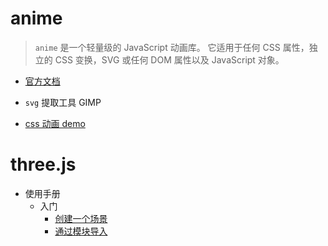 # anime

> `anime` 是一个轻量级的 JavaScript 动画库。 它适用于任何 CSS 属性，独立的 CSS 变换，SVG 或任何 DOM 属性以及 JavaScript 对象。

- [官方文档](https://github.com/ArcherGrey/anime/blob/master/document.md)

* `svg` 提取工具 GIMP

- [css 动画 demo](./index.html)

# three.js

- 使用手册
  - 入门
    - [创建一个场景](./three/manual/start/1.md)
    - [通过模块导入](./three/manual/start/2.md)
